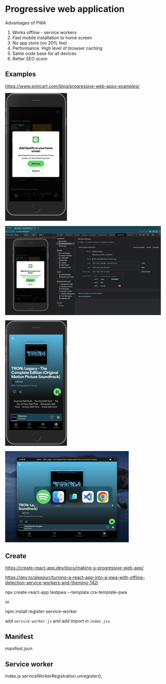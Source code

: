 # Progressive web application

Advantages of PWA

1. Works offline - service workers
1. Fast mobile installation to home screen
1. No app store (no 20% fee)
1. Performance. High level of browser caching
1. Same code base for all devices
1. Better SEO score

## Examples

https://www.simicart.com/blog/progressive-web-apps-examples/

![Spotify install](pwaSpotifyInstall.jpg)

![Spotify service worker](pwaSpotifyServiceWorker.jpg)

![Spotify app](pwaSpotifyMobileApp.jpg)

![Spotify app](pwaSpotifyDesktopApp.jpg)

## Create

https://create-react-app.dev/docs/making-a-progressive-web-app/

https://dev.to/alexgurr/turning-a-react-app-into-a-pwa-with-offline-detection-service-workers-and-theming-142i

npx create-react-app testpwa --template cra-template-pwa

or

npm install register-service-worker

add `service-worker.js` and add import in `index.jsx`.

## Manifest

manifest.json

## Service worker

index.js
serviceWorkerRegistration.unregister();
